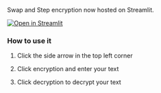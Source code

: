 Swap and Step encryption now hosted on Streamlit.

[![Open in Streamlit](https://static.streamlit.io/badges/streamlit_badge_black_white.svg)](https://blank-app-es239s0mhhu.streamlit.app/)

### How to use it

1. Click the side arrow in the top left corner

2. Click encryption and enter your text

3. Click decryption to decrypt your text


